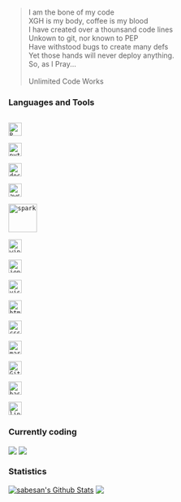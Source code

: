 ###

> I am the bone of my code <br /> 
XGH is my body, coffee is my blood <br /> 
I have created over a thounsand code lines <br /> 
Unkown to git, nor known to PEP <br /> 
Have withstood bugs to create many defs <br /> 
Yet those hands will never deploy anything. <br /> 
So, as I Pray... <br /> <br /> 
Unlimited Code Works

### Languages and Tools
[<code>
<img alt="R" width="26px" src="https://img.icons8.com/officel/80/000000/registered-trademark.png" />
</code>](https://www.r-project.org/)
[<code>
<img alt="python" width="26px" src="https://img.icons8.com/color/240/000000/python.png">
</code>](https://www.python.org/)
[<code>
<img alt="docker" width="26px" src="https://img.icons8.com/color/48/000000/docker.png">
</code>](https://www.docker.com/)
[<code>
<img alt="aws" width="26px" src="https://img.icons8.com/color/96/000000/amazon-web-services.png">
</code>](https://aws.amazon.com/)
[<code>
<img alt="spark" width="56px" src="https://www.vectorlogo.zone/logos/apache_spark/apache_spark-ar21.svg">
</code>](https://spark.apache.org/)
[<code>
<img alt="windows" width="26px" src="https://img.icons8.com/color/48/000000/hadoop-distributed-file-system.png">
</code>](https://hadoop.apache.org/)
[<code>
<img alt="jenkins" width="26px" src="https://img.icons8.com/color/48/000000/jenkins.png">
</code>](https://www.jenkins.io/)
[<code>
<img alt="visual studio code" width="26px" src="https://img.icons8.com/fluent/240/000000/visual-studio-code-2019.png" />
</code>](https://code.visualstudio.com/)
[<code>
<img alt="html5" width="26px" src="https://img.icons8.com/color/240/000000/html-5.png">
</code>](https://developer.mozilla.org/en-US/docs/Web/HTML)
[<code>
<img alt="css3" width="26px" src="https://img.icons8.com/color/240/000000/css3.png">
</code>](https://developer.mozilla.org/en-US/docs/Web/CSS)
[<code>
<img alt="markdown" width="26px" src="https://img.icons8.com/ios-filled/100/000000/markdown.png">
</code>](https://www.markdownguide.org/)
[<code>
<img alt="Git" width="26px" src="https://img.icons8.com/color/240/000000/git.png">
</code>](https://git-scm.com/)
[<code>
<img alt="bash" width="26px" src="https://img.icons8.com/plasticine/100/000000/bash.png">
</code>](https://www.gnu.org/software/bash/)
[<code>
<img alt="linux" width="26px" src="https://img.icons8.com/color/96/000000/linux.png">
</code>](https://www.kernel.org/)

### Currently coding

<a href="https://github-readme-stats.vercel.app/api/pin?username=a2tw&repo=data-preparation&show_owner=true"></a>
<a><img align="center" src="https://github-readme-stats.vercel.app/api/pin?username=a2tw&repo=data-preparation&show_owner=true"></a></th>
<a href="https://github-readme-stats.vercel.app/api/pin?username=adelmofilho&repo=mlworks&show_owner=true"></a>
<a><img align="center" src="https://github-readme-stats.vercel.app/api/pin?username=adelmofilho&repo=mlworks&show_owner=true"></a></th>

### Statistics

<a href="https://github-readme-stats.sabesansathananthan.vercel.app/api?username=adelmofilho&show_icons=true&hide_border=true&count_private=true&include_all_commits=false&theme=vue">
<img align="center" alt="sabesan's Github Stats" src="https://github-readme-stats.sabesansathananthan.vercel.app/api?username=adelmofilho&show_icons=true&hide_border=true&count_private=true&include_all_commits=false&theme=vue" /></a>
<a href="https://github-readme-stats.sabesansathananthan.vercel.app/api/top-langs/?username=adelmofilho&layout=compact&theme=vue&hide=html,css,jupyter%20notebook&layout=compact&hide_border=true/">
  <img align="center" src="https://github-readme-stats.sabesansathananthan.vercel.app/api/top-langs/?username=adelmofilho&layout=compact&theme=vue&hide=html,css,jupyter%20notebook&layout=compact&hide_border=true/" />
</a>
